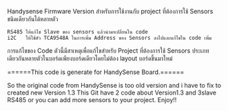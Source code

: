 Handysense Firmware Version สำหรับการใช้งานกับ project ที่ต้องการใช้ Sensors ชนิดเดียวกันได้หลายตัว

    RS485 ให้แก้ไข Slave ของ sensors แล้วนำมาเปลี่ยนใน code 
    i2C   ให้ใช้ตัว TCA9548A ในการเพิ่ม Address ของ Sensors ลงไปและแก้ไขใน code เพิ่ม
  
การแก้ไขของ Code ตัวนี้มีสาเหตุเพื่อแก้ไขสำหรับ Project ที่ต้องการใช้ Sensors ประเภทเดียวกันหลายตัวในบอร์ดเพียงบอร์ดเดียวโดยไม่ต้อง layout บอร์ดขึ้นมาใหม่
  
======This code is generate for HandySense Board.======

So the original code from HandySense is too old version and i have to fix to created new Version 1.3 
This Git have 2 code about Version1.3 and 3slave RS485 or you can add more sensors to your project.
Enjoy!!
